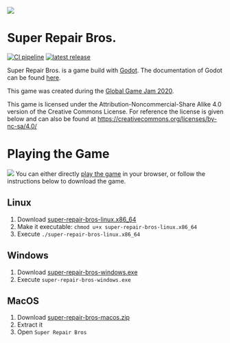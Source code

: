 ![](logo.png)

Super Repair Bros.
==================

[![CI pipeline](https://travis-ci.org/super-repair-bros/super-repair-bros.svg?branch=master)](https://travis-ci.org/super-repair-bros/super-repair-bros)
[![latest release](https://img.shields.io/github/v/release/super-repair-bros/super-repair-bros.svg)](https://github.com/super-repair-bros/super-repair-bros/releases/latest)

Super Repair Bros. is a game build with [Godot](https://godotengine.org/).
The documentation of Godot can be found [here](https://docs.godotengine.org/).

This game was created during the [Global Game Jam 2020](https://globalgamejam.org/2020/games/super-repair-bros-0).

This game is licensed under the Attribution-Noncommercial-Share Alike 4.0 version of the Creative Commons License.
For reference the license is given below and can also be found at https://creativecommons.org/licenses/by-nc-sa/4.0/

Playing the Game
================

![](assets/build/screenshot.png)
You can either directly [play the game](http://chlah.tcv8.de/super-repair-bros/web) in your browser, or follow the instructions below to download the game.

Linux
-----

1. Download [super-repair-bros-linux.x86_64](http://chlah.tcv8.de/super-repair-bros/super-repair-bros-linux.x86_64)
1. Make it executable: `chmod u+x super-repair-bros-linux.x86_64`
3. Execute `./super-repair-bros-linux.x86_64`

Windows
-------

1. Download [super-repair-bros-windows.exe](http://chlah.tcv8.de/super-repair-bros/super-repair-bros-windows.exe)
2. Execute `super-repair-bros-windows.exe`

MacOS
-----

1. Download [super-repair-bros-macos.zip](http://chlah.tcv8.de/super-repair-bros/super-repair-bros-macos.zip)
2. Extract it
3. Open `Super Repair Bros`
